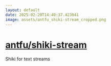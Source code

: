 ```yaml
---
layout: default
date: 2025-02-20T14:40:37.423041
image: assets/antfu_shiki-stream_cropped.png
---
```


# [antfu/shiki-stream](https://github.com/antfu/shiki-stream)

Shiki for text streams
